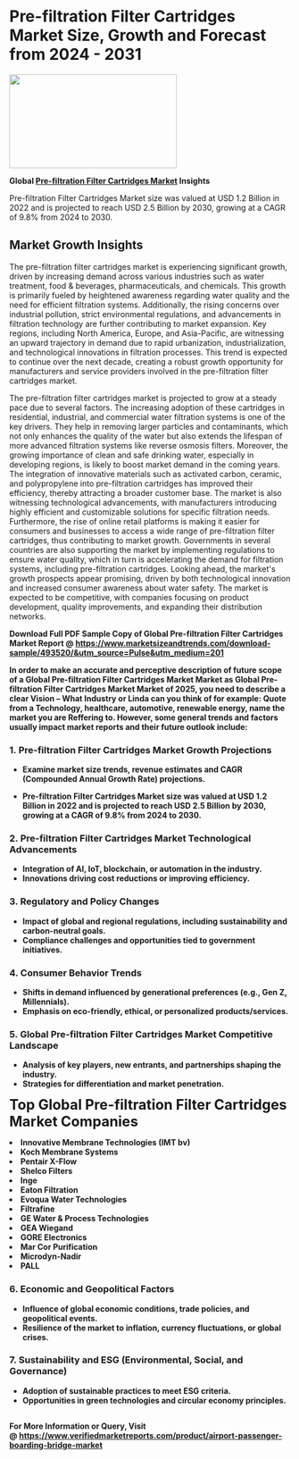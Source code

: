 <H1>Pre-filtration Filter Cartridges Market Size, Growth and Forecast from 2024 - 2031</H1><img class="aligncenter size-medium wp-image-584254" src="https://thirdeyenews.in/wp-content/uploads/2024/09/Global-Market-Research-300x168.jpeg" alt="" width="300" height="168" /><p><strong>Global&nbsp;<a href="https://www.marketsizeandtrends.com/download-sample/493520/&amp;utm_source=Pulse&amp;utm_medium=201">Pre-filtration Filter Cartridges Market</a> Insights</strong></p><p>Pre-filtration Filter Cartridges Market size was valued at USD 1.2 Billion in 2022 and is projected to reach USD 2.5 Billion by 2030, growing at a CAGR of 9.8% from 2024 to 2030.</p><p><h2>Market Growth Insights</h2> <p>The pre-filtration filter cartridges market is experiencing significant growth, driven by increasing demand across various industries such as water treatment, food & beverages, pharmaceuticals, and chemicals. This growth is primarily fueled by heightened awareness regarding water quality and the need for efficient filtration systems. Additionally, the rising concerns over industrial pollution, strict environmental regulations, and advancements in filtration technology are further contributing to market expansion. Key regions, including North America, Europe, and Asia-Pacific, are witnessing an upward trajectory in demand due to rapid urbanization, industrialization, and technological innovations in filtration processes. This trend is expected to continue over the next decade, creating a robust growth opportunity for manufacturers and service providers involved in the pre-filtration filter cartridges market.</p> <p><strong></strong></p> <p>The pre-filtration filter cartridges market is projected to grow at a steady pace due to several factors. The increasing adoption of these cartridges in residential, industrial, and commercial water filtration systems is one of the key drivers. They help in removing larger particles and contaminants, which not only enhances the quality of the water but also extends the lifespan of more advanced filtration systems like reverse osmosis filters. Moreover, the growing importance of clean and safe drinking water, especially in developing regions, is likely to boost market demand in the coming years. The integration of innovative materials such as activated carbon, ceramic, and polypropylene into pre-filtration cartridges has improved their efficiency, thereby attracting a broader customer base. The market is also witnessing technological advancements, with manufacturers introducing highly efficient and customizable solutions for specific filtration needs. Furthermore, the rise of online retail platforms is making it easier for consumers and businesses to access a wide range of pre-filtration filter cartridges, thus contributing to market growth. Governments in several countries are also supporting the market by implementing regulations to ensure water quality, which in turn is accelerating the demand for filtration systems, including pre-filtration cartridges. Looking ahead, the market's growth prospects appear promising, driven by both technological innovation and increased consumer awareness about water safety. The market is expected to be competitive, with companies focusing on product development, quality improvements, and expanding their distribution networks. <p><strong></p><p><span class=""><strong>Download Full PDF Sample Copy of Global Pre-filtration Filter Cartridges Market Report</strong> @ <a href="https://www.marketsizeandtrends.com/download-sample/493520/&amp;utm_source=Pulse&amp;utm_medium=201" target="_blank">https://www.marketsizeandtrends.com/download-sample/493520/&amp;utm_source=Pulse&amp;utm_medium=201</a></span></p><p>In order to make an accurate and perceptive description of future scope of a Global&nbsp;Pre-filtration Filter Cartridges Market Market as Global&nbsp;Pre-filtration Filter Cartridges Market Market of 2025, you need to describe a clear Vision &ndash; What Industry or Linda can you think of for example: Quote from a Technology, healthcare, automotive, renewable energy, name the market you are Reffering to. However, some general trends and factors usually impact market reports and their future outlook include:</p><h3>1.&nbsp;<strong>Pre-filtration Filter Cartridges Market Growth Projections</strong></h3><ul><li>Examine market size trends, revenue estimates and CAGR (Compounded Annual Growth Rate) projections.</li><li><p>Pre-filtration Filter Cartridges Market size was valued at USD 1.2 Billion in 2022 and is projected to reach USD 2.5 Billion by 2030, growing at a CAGR of 9.8% from 2024 to 2030.</p></li></ul><h3>2.&nbsp;<strong>Pre-filtration Filter Cartridges Market Technological Advancements</strong></h3><ul><li>Integration of AI, IoT, blockchain, or automation in the industry.</li><li>Innovations driving cost reductions or improving efficiency.</li></ul><h3>3.&nbsp;<strong>Regulatory and Policy Changes</strong></h3><ul><li>Impact of global and regional regulations, including sustainability and carbon-neutral goals.</li><li>Compliance challenges and opportunities tied to government initiatives.</li></ul><h3>4.&nbsp;<strong>Consumer Behavior Trends</strong></h3><ul><li>Shifts in demand influenced by generational preferences (e.g., Gen Z, Millennials).</li><li>Emphasis on eco-friendly, ethical, or personalized products/services.</li></ul><h3>5.&nbsp;<strong>Global Pre-filtration Filter Cartridges Market Competitive Landscape</strong></h3><ul><li>Analysis of key players, new entrants, and partnerships shaping the industry.</li><li>Strategies for differentiation and market penetration.</li></ul><p data-pm-slice="1 1 []"><span style="color: inherit; font-family: inherit; font-size: 25px;">Top Global Pre-filtration Filter Cartridges Market Companies</span></p><div class="" data-test-id=""><p><li>Innovative Membrane Technologies (IMT bv)</li><li> Koch Membrane Systems</li><li> Pentair X-Flow</li><li> Shelco Filters</li><li> Inge</li><li> Eaton Filtration</li><li> Evoqua Water Technologies</li><li> Filtrafine</li><li> GE Water & Process Technologies</li><li> GEA Wiegand</li><li> GORE Electronics</li><li> Mar Cor Purification</li><li> Microdyn-Nadir</li><li> PALL</li></p></div><h3>6.&nbsp;<strong>Economic and Geopolitical Factors</strong></h3><ul><li>Influence of global economic conditions, trade policies, and geopolitical events.</li><li>Resilience of the market to inflation, currency fluctuations, or global crises.</li></ul><h3>7.&nbsp;<strong>Sustainability and ESG (Environmental, Social, and Governance)</strong></h3><ul><li>Adoption of sustainable practices to meet ESG criteria.</li><li>Opportunities in green technologies and circular economy principles.</li></ul><h2><strong style="font-size: 14px;">For More Information or Query, Visit @&nbsp;</strong><a style="background-color: #ffffff; font-size: 14px;" href="https://www.marketsizeandtrends.com/report/pre-filtration-filter-cartridges-market/" target="_blank">https://www.verifiedmarketreports.com/product/airport-passenger-boarding-bridge-market</a></h2>